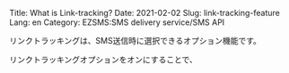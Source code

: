 Title: What is Link-tracking?
Date: 2021-02-02
Slug: link-tracking-feature
Lang: en
Category: EZSMS:SMS delivery service/SMS API

リンクトラッキングは、SMS送信時に選択できるオプション機能です。


リンクトラッキングオプションをオンにすることで、
